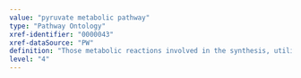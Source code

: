 ```yaml
---
value: "pyruvate metabolic pathway"
type: "Pathway Ontology"
xref-identifier: "0000043"
xref-dataSource: "PW"
definition: "Those metabolic reactions involved in the synthesis, utilization and/or degradation of pyruvate - a salt, ester, or anionic form of pyruvic acid. Pyruvate, which is the end-product of glycolysis can be converted to lactate under anaerobic conditions, can be further oxidized via the Krebs or citrate cycle or can be converted back to glucose via gluconeogenesis."
level: "4"
---
```

